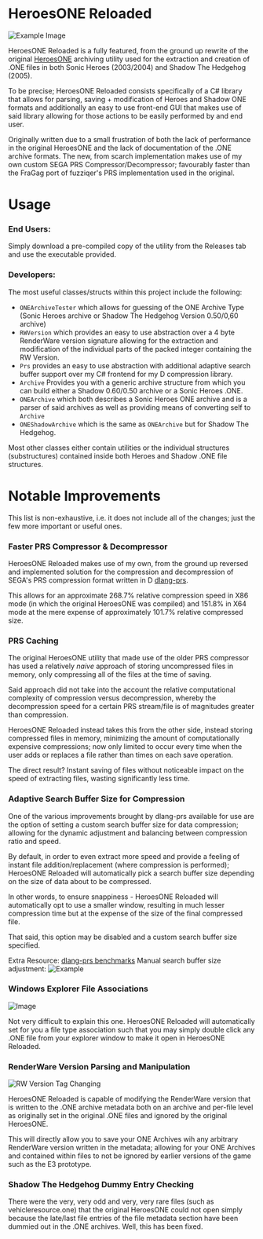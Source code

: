 # HeroesONE Reloaded

![Example Image](https://i.imgur.com/5CqbwQe.png)

HeroesONE Reloaded is a fully featured, from the ground up rewrite of the original [HeroesONE](https://github.com/sonicretro/HeroesONE) archiving utility used for the extraction and creation of .ONE files in both Sonic Heroes (2003/2004) and Shadow The Hedgehog (2005). 

To be precise; HeroesONE Reloaded consists specifically of a C# library that allows for parsing, saving + modification of Heroes and Shadow ONE formats and additionally an easy to use front-end GUI that makes use of said library allowing for those actions to be easily performed by and end user. 

Originally written due to a small frustration of both the lack of performance in the original HeroesONE and the lack of documentation of the .ONE archive formats. The new, from scarch implementation makes use of my own custom SEGA PRS Compressor/Decompressor; favourably faster than the FraGag port of fuzziqer's PRS implementation used in the original. 

# Usage

### End Users:
Simply download a pre-compiled copy of the utility from the Releases tab and use the executable provided.

### Developers:
The most useful classes/structs within this project include the following:

- `ONEArchiveTester` which allows for guessing of the ONE Archive Type (Sonic Heroes archive or Shadow The Hedgehog Version 0.50/0,60 archive)
- `RWVersion` which provides an easy to use abstraction over a 4 byte RenderWare version signature allowing for the extraction and modification of the individual parts of the packed integer containing the RW Version.
- `Prs` provides an easy to use abstraction with additional adaptive search buffer support over my C# frontend for my D compression library.
- `Archive` Provides you with a generic archive structure from which you can build either a Shadow 0.60/0.50 archive or a Sonic Heroes .ONE.
- `ONEArchive` which both describes a Sonic Heroes ONE archive and is a parser of said archives as well as providing means of converting self to `Archive`
- `ONEShadowArchive` which is the same as `ONEArchive` but for Shadow The Hedgehog.

Most other classes either contain utilities or the individual structures (substructures) contained inside both Heroes and Shadow .ONE file structures.

# Notable Improvements

This list is non-exhaustive, i.e. it does not include all of the changes; just the few more important or useful ones.

### Faster PRS Compressor & Decompressor
HeroesONE Reloaded makes use of my own, from the ground up reversed and implemented solution for the compression and decompression of SEGA's PRS compression format written in D [dlang-prs](https://github.com/sewer56lol/dlang-prs).

This allows for an approximate 268.7% relative compression speed in X86 mode (in which the original HeroesONE was compiled) and 151.8% in X64 mode at the mere expense of approximately 101.7% relative compressed size.

### PRS Caching

The original HeroesONE utility that made use of the older PRS compressor has used a relatively *naive* approach of storing uncompressed files in memory, only compressing all of the files at the time of saving.

Said approach did not take into the account the relative computational complexity of compression versus decompression, whereby the decompression speed for a certain PRS stream/file is of magnitudes greater than compression.

HeroesONE Reloaded instead takes this from the other side, instead storing compressed files in memory, minimizing the amount of computationally expensive compressions; now only limited to occur every time when the user adds or replaces a file rather than <file count> times on each save operation.

The direct result? Instant saving of files without noticeable impact on the speed of extracting files, wasting significantly less time.

### Adaptive Search Buffer Size for Compression

One of the various improvements brought by dlang-prs available for use are the option of setting a custom search buffer size for data compression; allowing for the dynamic adjustment and balancing between compression ratio and speed.

By default, in order to even extract more speed and provide a feeling of instant file addition/replacement (where compression is performed); HeroesONE Reloaded will automatically pick a search buffer size depending on the size of data about to be compressed.

In other words, to ensure snappiness - HeroesONE Reloaded will automatically opt to use a smaller window, resulting in much lesser compression time but at the expense of the size of the final compressed file.

That said, this option may be disabled and a custom search buffer size specified.

Extra Resource: [dlang-prs benchmarks](https://github.com/sewer56lol/dlang-prs)
Manual search buffer size adjustment: ![Example](https://i.imgur.com/y4D9LyY.png)

### Windows Explorer File Associations

![Image](https://i.imgur.com/rl3IVMp.png)

Not very difficult to explain this one. HeroesONE Reloaded will automatically set for you a file type association such that you may simply double click any .ONE file from your explorer window to make it open in HeroesONE Reloaded.

### RenderWare Version Parsing and Manipulation

![RW Version Tag Changing](https://i.imgur.com/UvXxa5Q.png)

HeroesONE Reloaded is capable of modifying the RenderWare version that is written to the .ONE archive metadata both on an archive and per-file level as originally set in the original .ONE files and ignored by the original HeroesONE.

This will directly allow you to save your ONE Archives wih any arbitrary RenderWare version written in the metadata; allowing for your ONE Archives and contained within files to not be ignored by earlier versions of the game such as the E3 prototype.

### Shadow The Hedgehog Dummy Entry Checking

There were the very, very odd and very, very rare files (such as vehicleresource.one) that the original HeroesONE could not open simply because the late/last file entries of the file metadata section have been dummied out in the .ONE archives. Well, this has been fixed.
